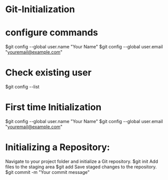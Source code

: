 # Git-Initialization

# configure commands
$git config --global user.name "Your Name"
$git config --global user.email "youremail@example.com"


# Check existing user 
$git config --list


# First time Initialization 
$git config --global user.name "Your Name"
$git config --global user.email "youremail@example.com"

# Initializing a Repository: 
Navigate to your project folder and initialize a Git repository.
      $git init
Add files to the staging area
      $git add <filename>
Save staged changes to the repository.
      $git commit -m "Your commit message"
